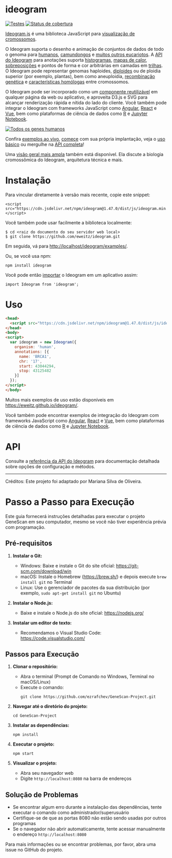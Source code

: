# ideogram
[![Testes](https://github.com/eweitz/ideogram/actions/workflows/ci.yml/badge.svg)](https://github.com/eweitz/ideogram/actions/workflows/ci.yml)
[![Status de cobertura](https://coveralls.io/repos/github/eweitz/ideogram/badge.svg?branch=master)](https://coveralls.io/github/eweitz/ideogram?branch=master)

[Ideogram.js](https://eweitz.github.io/ideogram/) é uma biblioteca JavaScript para [visualização de cromossomos](https://speakerdeck.com/eweitz/designing-genome-visualizations-with-ideogramjs).

O Ideogram suporta o desenho e animação de conjuntos de dados de todo o genoma para [humanos](https://eweitz.github.io/ideogram/human), [camundongos](https://eweitz.github.io/ideogram/mouse) e [muitos outros eucariotos](https://eweitz.github.io/ideogram/eukaryotes). A [API do Ideogram](https://github.com/eweitz/ideogram/blob/master/api.md) para anotações suporta [histogramas](https://eweitz.github.io/ideogram/annotations-histogram), [mapas de calor](https://eweitz.github.io/ideogram/annotations-heatmap), [sobreposições](https://eweitz.github.io/ideogram/annotations-overlaid) e pontos de forma e cor arbitrárias em camadas em [trilhas](https://eweitz.github.io/ideogram/annotations-tracks). O Ideogram pode representar genomas haploides, [diploides](https://eweitz.github.io/ideogram/ploidy-basic) ou de ploidia superior (por exemplo, plantas), bem como aneuploidia, [recombinação genética](https://eweitz.github.io/ideogram/ploidy-recombination) e [características homólogas](https://eweitz.github.io/ideogram/homology-basic) entre cromossomos.

O Ideogram pode ser incorporado como um [componente reutilizável](https://github.com/eweitz/ideogram#usage) em qualquer página da web ou aplicativo, e aproveita D3.js e SVG para alcançar renderização rápida e nítida do lado do cliente. Você também pode integrar o Ideogram com frameworks JavaScript como [Angular](https://github.com/eweitz/ideogram/tree/master/examples/angular), [React](https://github.com/eweitz/ideogram/tree/master/examples/react) e [Vue](https://github.com/eweitz/ideogram/tree/master/examples/vue), bem como plataformas de ciência de dados como [R](https://github.com/eweitz/ideogram/tree/master/examples/r) e [Jupyter Notebook](https://github.com/eweitz/ideogram/tree/master/examples/jupyter).

[![Todos os genes humanos](https://raw.githubusercontent.com/eweitz/ideogram/master/examples/vanilla/ideogram_histogram_all_human_genes.png)](https://eweitz.github.io/ideogram/annotations_histogram.html)

Confira [exemplos ao vivo](https://eweitz.github.io/ideogram/), [comece](#instalação) com sua própria implantação, veja o [uso básico](#uso) ou mergulhe na [API completa](api.md)!

Uma [visão geral mais ampla](https://speakerdeck.com/eweitz/ideogramjs-chromosome-visualization-with-javascript) também está disponível. Ela discute a biologia cromossômica do Ideogram, arquitetura técnica e mais.

# Instalação

Para vincular diretamente à versão mais recente, copie este snippet:
```
<script src="https://cdn.jsdelivr.net/npm/ideogram@1.47.0/dist/js/ideogram.min.js"></script>
```

Você também pode usar facilmente a biblioteca localmente:
```
$ cd <raiz do documento do seu servidor web local>
$ git clone https://github.com/eweitz/ideogram.git
```

Em seguida, vá para [http://localhost/ideogram/examples/](http://localhost/ideogram/examples/).

Ou, se você usa npm:
```
npm install ideogram
```

Você pode então [importar](https://developer.mozilla.org/en-US/docs/Web/JavaScript/Reference/Statements/import) o Ideogram em um aplicativo assim:
```
import Ideogram from 'ideogram';
```

# Uso
```html
<head>
  <script src="https://cdn.jsdelivr.net/npm/ideogram@1.47.0/dist/js/ideogram.min.js"></script>
</head>
<body>
<script>
  var ideogram = new Ideogram({
    organism: 'human',
    annotations: [{
      name: 'BRCA1',
      chr: '17',
      start: 43044294,
      stop: 43125482
    }]
  });
</script>
</body>
```

Muitos mais exemplos de uso estão disponíveis em https://eweitz.github.io/ideogram/.

Você também pode encontrar exemplos de integração do Ideogram com frameworks JavaScript como [Angular](https://github.com/eweitz/ideogram/tree/master/examples/angular), [React](https://github.com/eweitz/ideogram/tree/master/examples/react) e [Vue](https://github.com/eweitz/ideogram/tree/master/examples/vue), bem como plataformas de ciência de dados como [R](https://github.com/eweitz/ideogram/tree/master/examples/r) e [Jupyter Notebook](https://github.com/eweitz/ideogram/tree/master/examples/jupyter).

# API

Consulte a [referência da API do Ideogram](api.md) para documentação detalhada sobre opções de configuração e métodos.

---

Créditos: Este projeto foi adaptado por Mariana Silva de Oliveira.

# Passo a Passo para Execução

Este guia fornecerá instruções detalhadas para executar o projeto GeneScan em seu computador, mesmo se você não tiver experiência prévia com programação.

## Pré-requisitos

1. **Instalar o Git:**
   - Windows: Baixe e instale o Git do site oficial: https://git-scm.com/download/win
   - macOS: Instale o Homebrew (https://brew.sh/) e depois execute `brew install git` no Terminal
   - Linux: Use o gerenciador de pacotes da sua distribuição (por exemplo, `sudo apt-get install git` no Ubuntu)

2. **Instalar o Node.js:**
   - Baixe e instale o Node.js do site oficial: https://nodejs.org/

3. **Instalar um editor de texto:**
   - Recomendamos o Visual Studio Code: https://code.visualstudio.com/

## Passos para Execução

1. **Clonar o repositório:**
   - Abra o terminal (Prompt de Comando no Windows, Terminal no macOS/Linux)
   - Execute o comando:
     ```
     git clone https://github.com/ezrafchev/GeneScan-Project.git
     ```

2. **Navegar até o diretório do projeto:**
   ```
   cd GeneScan-Project
   ```

3. **Instalar as dependências:**
   ```
   npm install
   ```

4. **Executar o projeto:**
   ```
   npm start
   ```

5. **Visualizar o projeto:**
   - Abra seu navegador web
   - Digite `http://localhost:8080` na barra de endereços

## Solução de Problemas

- Se encontrar algum erro durante a instalação das dependências, tente executar o comando como administrador/superusuário
- Certifique-se de que as portas 8080 não estão sendo usadas por outros programas
- Se o navegador não abrir automaticamente, tente acessar manualmente o endereço `http://localhost:8080`

Para mais informações ou se encontrar problemas, por favor, abra uma issue no GitHub do projeto.

